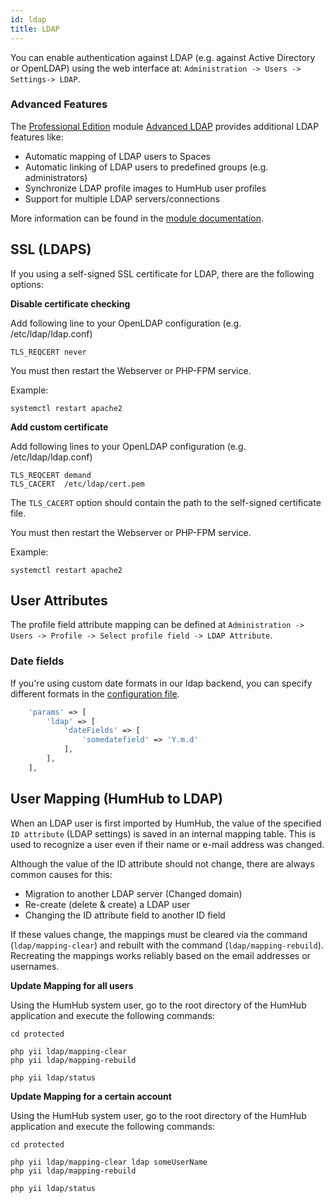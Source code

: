 ```yaml
---
id: ldap
title: LDAP
---
```


You can enable authentication against LDAP (e.g. against Active Directory or OpenLDAP) using the web interface at: `Administration -> Users -> Settings-> LDAP`.

### Advanced Features

The [Professional Edition](https://www.humhub.com/en/professional-edition) module [Advanced LDAP](https://www.humhub.com/en/marketplace/advanced-ldap) provides additional LDAP features like:

- Automatic mapping of LDAP users to Spaces
- Automatic linking of LDAP users to predefined groups (e.g. administrators)
- Synchronize LDAP profile images to HumHub user profiles
- Support for multiple LDAP servers/connections

More information can be found in the [module documentation](https://www.humhub.com/en/marketplace/advanced-ldap/#Manual).


## SSL (LDAPS)


If you using a self-signed SSL certificate for LDAP, there are the following options: 

**Disable certificate checking**

Add following line to your OpenLDAP configuration (e.g. /etc/ldap/ldap.conf)

```
TLS_REQCERT never
``` 

You must then restart the Webserver or PHP-FPM service. 

Example:

```
systemctl restart apache2
```


**Add custom certificate**


Add following lines to your OpenLDAP configuration (e.g. /etc/ldap/ldap.conf)

```
TLS_REQCERT demand
TLS_CACERT  /etc/ldap/cert.pem
```

The ``TLS_CACERT`` option should contain the path to the self-signed certificate file.

You must then restart the Webserver or PHP-FPM service.

Example:

```
systemctl restart apache2
```

## User Attributes

The profile field attribute mapping can be defined at `Administration -> Users -> Profile -> Select profile field -> LDAP Attribute`.

### Date fields

If you're using custom date formats in our ldap backend, you can specify different formats
in the [configuration file](advanced-configuration.md).

```php
    'params' => [
        'ldap' => [
            'dateFields' => [
                'somedatefield' => 'Y.m.d'
            ],
        ],
    ],
```


## User Mapping (HumHub to LDAP)

When an LDAP user is first imported by HumHub, the value of the specified `ID attribute` (LDAP settings) is saved in an internal mapping table.
This is used to recognize a user even if their name or e-mail address was changed.

Although the value of the ID attribute should not change, there are always common causes for this:

- Migration to another LDAP server (Changed domain)
- Re-create (delete & create) a LDAP user 
- Changing the ID attribute field to another ID field

If these values change, the mappings must be cleared via the command (`ldap/mapping-clear`) and rebuilt with the command (`ldap/mapping-rebuild`).
Recreating the mappings works reliably based on the email addresses or usernames.

**Update Mapping for all users**

Using the HumHub system user, go to the root directory of the HumHub application and execute the following commands: 

``` 
cd protected

php yii ldap/mapping-clear
php yii ldap/mapping-rebuild

php yii ldap/status
```

**Update Mapping for a certain account**

Using the HumHub system user, go to the root directory of the HumHub application and execute the following commands: 

``` 
cd protected

php yii ldap/mapping-clear ldap someUserName
php yii ldap/mapping-rebuild

php yii ldap/status
```
